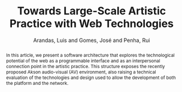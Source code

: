 ---
title: "Towards Large-Scale Artistic Practice with Web Technologies"
abstract: "In this article, we present a software architecture that explores the technological potential of the web as a programmable interface and as an interpersonal connection point in the artistic practice. This structure exposes the recently proposed Akson audio-visual (AV) environment, also raising a technical evaluation of the technologies and design used to allow the development of both the platform and the network."
address: "Trondheim"
booktitle: "Proceedings of the International Web Audio Conference 2019"
editor: "Xambó, Anna and Martín, Sara R. and Roma, Gerard"
month: "December"
publisher: "NTNU"
series: "WAC'19"
pages: ""
ID: "44"
author: "Arandas, Luis and Gomes, José and Penha, Rui"
webAuthor: "Luis Arandas, José Gomes, Rui Penha"
track: "Paper"
year: "2019"
tags: year2019
media: "https://youtu.be/iY5CU--TIfA"
pdflink: "/_data/papers/pdf/2019/2019_44.pdf"
ISSN: "2663-5844"
---